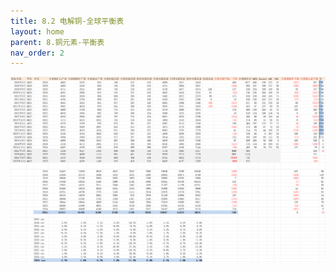 ```yaml
---
title: 8.2 电解铜-全球平衡表
layout: home
parent: 8.铜元素-平衡表
nav_order: 2
---
```


<img src="Charts/%E5%85%A8%E7%90%83%E9%93%9C%E5%B9%B3%E8%A1%A1%E8%A1%A8.png" alt="全球铜平衡">
